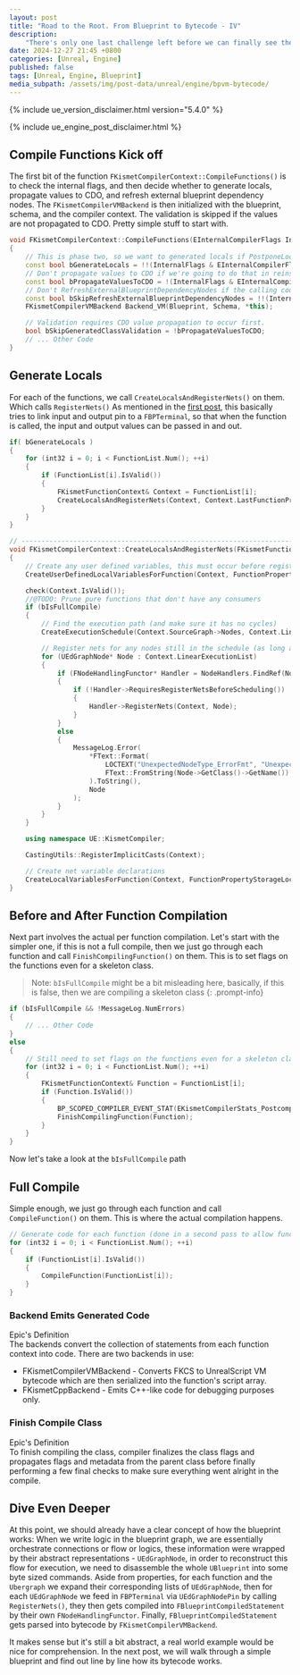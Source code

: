 ```yaml
---
layout: post
title: "Road to the Root. From Blueprint to Bytecode - IV"
description:
    "There's only one last challenge left before we can finally see the bytecode, and that is to compile the functions. In this post, we will go through this very step."
date: 2024-12-27 21:45 +0800
categories: [Unreal, Engine]
published: false
tags: [Unreal, Engine, Blueprint]
media_subpath: /assets/img/post-data/unreal/engine/bpvm-bytecode/
---
```


{% include ue_version_disclaimer.html version="5.4.0" %}

{% include ue_engine_post_disclaimer.html %}

## Compile Functions Kick off
The first bit of the function `FKismetCompilerContext::CompileFunctions()` is to check the internal flags, and then decide whether to generate locals, propagate values to CDO, and refresh external blueprint dependency nodes. The `FKismetCompilerVMBackend` is then initialized with the blueprint, schema, and the compiler context. The validation is skipped if the values are not propagated to CDO. Pretty simple stuff to start with.

```cpp
void FKismetCompilerContext::CompileFunctions(EInternalCompilerFlags InternalFlags)
{
    // This is phase two, so we want to generated locals if PostponeLocalsGenerationUntilPhaseTwo is set:
    const bool bGenerateLocals = !!(InternalFlags & EInternalCompilerFlags::PostponeLocalsGenerationUntilPhaseTwo);
    // Don't propagate values to CDO if we're going to do that in reinstancing:
    const bool bPropagateValuesToCDO = !(InternalFlags & EInternalCompilerFlags::PostponeDefaultObjectAssignmentUntilReinstancing);
    // Don't RefreshExternalBlueprintDependencyNodes if the calling code has done so already:
    const bool bSkipRefreshExternalBlueprintDependencyNodes = !!(InternalFlags & EInternalCompilerFlags::SkipRefreshExternalBlueprintDependencyNodes);
    FKismetCompilerVMBackend Backend_VM(Blueprint, Schema, *this);

    // Validation requires CDO value propagation to occur first.
    bool bSkipGeneratedClassValidation = !bPropagateValuesToCDO;
    // ... Other Code
}
```

## Generate Locals
For each of the functions, we call `CreateLocalsAndRegisterNets()` on them. Which calls `RegisterNets()` As mentioned in the [first post], this basically tries to link input and output pin to a `FBPTerminal`, so that when the function is called, the input and output values can be passed in and out.

```cpp
if( bGenerateLocals )
{
    for (int32 i = 0; i < FunctionList.Num(); ++i)
    {
        if (FunctionList[i].IsValid())
        {
            FKismetFunctionContext& Context = FunctionList[i];
            CreateLocalsAndRegisterNets(Context, Context.LastFunctionPropertyStorageLocation);
        }
    }
}

// --------------------------------------------------------------------------------------------
void FKismetCompilerContext::CreateLocalsAndRegisterNets(FKismetFunctionContext& Context, FField**& FunctionPropertyStorageLocation)
{
    // Create any user defined variables, this must occur before registering nets so that the properties are in place
    CreateUserDefinedLocalVariablesForFunction(Context, FunctionPropertyStorageLocation);

    check(Context.IsValid());
    //@TODO: Prune pure functions that don't have any consumers
    if (bIsFullCompile)
    {
        // Find the execution path (and make sure it has no cycles)
        CreateExecutionSchedule(Context.SourceGraph->Nodes, Context.LinearExecutionList);

        // Register nets for any nodes still in the schedule (as long as they didn't get registered in the initial all-nodes pass)
        for (UEdGraphNode* Node : Context.LinearExecutionList)
        {
            if (FNodeHandlingFunctor* Handler = NodeHandlers.FindRef(Node->GetClass()))
            {
                if (!Handler->RequiresRegisterNetsBeforeScheduling())
                {
                    Handler->RegisterNets(Context, Node);
                }
            }
            else
            {
                MessageLog.Error(
                    *FText::Format(
                        LOCTEXT("UnexpectedNodeType_ErrorFmt", "Unexpected node type {0} encountered at @@"),
                        FText::FromString(Node->GetClass()->GetName())
                    ).ToString(),
                    Node
                );
            }
        }
    }

    using namespace UE::KismetCompiler;

    CastingUtils::RegisterImplicitCasts(Context);

    // Create net variable declarations
    CreateLocalVariablesForFunction(Context, FunctionPropertyStorageLocation);
}
```

## Before and After Function Compilation
Next part involves the actual per function compilation. Let's start with the simpler one, if this is not a full compile, then we just go through each function and call `FinishCompilingFunction()` on them. This is to set flags on the functions even for a skeleton class.

>Note: `bIsFullCompile` might be a bit misleading here, basically, if this is false, then we are compiling a skeleton class
{: .prompt-info}

```cpp
if (bIsFullCompile && !MessageLog.NumErrors)
{
    // ... Other Code
}
else
{
    // Still need to set flags on the functions even for a skeleton class
    for (int32 i = 0; i < FunctionList.Num(); ++i)
    {
        FKismetFunctionContext& Function = FunctionList[i];
        if (Function.IsValid())
        {
            BP_SCOPED_COMPILER_EVENT_STAT(EKismetCompilerStats_PostcompileFunction);
            FinishCompilingFunction(Function);
        }
    }
}
```

Now let's take a look at the `bIsFullCompile` path

## Full Compile
Simple enough, we just go through each function and call `CompileFunction()` on them. This is where the actual compilation happens.

```cpp
// Generate code for each function (done in a second pass to allow functions to reference each other)
for (int32 i = 0; i < FunctionList.Num(); ++i)
{
    if (FunctionList[i].IsValid())
    {
        CompileFunction(FunctionList[i]);
    }
}
```


### Backend Emits Generated Code
<div class="box-info" markdown="1">
<div class="title"> Epic's Definition </div>
The backends convert the collection of statements from each function context into code. There are two backends in use:

- FKismetCompilerVMBackend - Converts FKCS to UnrealScript VM bytecode which are then serialized into the function's script array.
- FKismetCppBackend - Emits C++-like code for debugging purposes only.
</div>

### Finish Compile Class
<div class="box-info" markdown="1">
<div class="title"> Epic's Definition </div>
To finish compiling the class, compiler finalizes the class flags and propagates flags and metadata from the parent class before finally performing a few final checks to make sure everything went alright in the compile.
</div>

## Dive Even Deeper
At this point, we should already have a clear concept of how the blueprint works: When we write logic in the blueprint graph, we are essentially orchestrate connections or flow or logics, these information were wrapped by their abstract representations - `UEdGraphNode`, in order to reconstruct this flow for execution, we need to disassemble the whole `UBlueprint` into some byte sized commands. Aside from properties, for each function and the `Ubergraph` we expand their corresponding lists of `UEdGraphNode`, then for each `UEdGraphNode` we feed in `FBPTerminal` via `UEdGraphNodePin` by calling `RegisterNets()`, they then gets compiled into `FBlueprintCompiledStatement` by their own `FNodeHandlingFunctor`. Finally, `FBlueprintCompiledStatement` gets parsed into bytecode by `FKismetCompilerVMBackend`.

It makes sense but it's still a bit abstract, a real world example would be nice for comprehension. In the next post, we will walk through a simple blueprint and find out line by line how its bytecode works.



[first post]: https://jaydengames.com/posts/bpvm-bytecode-I/